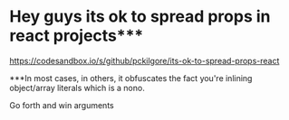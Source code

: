 # Hey guys its ok to spread props in react projects\*\*\*

https://codesandbox.io/s/github/pckilgore/its-ok-to-spread-props-react

\*\*\*In most cases, in others, it obfuscates the fact you're inlining object/array literals which is a nono.

Go forth and win arguments
